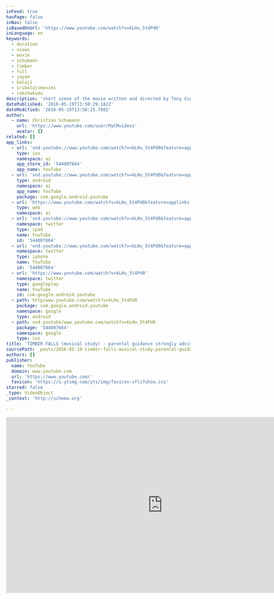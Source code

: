 ```yaml
---
inFeed: true
hasPage: false
inNav: false
isBasedOnUrl: 'https://www.youtube.com/watch?v=kLHu_5t4Pd0'
inLanguage: en
keywords:
  - duration
  - views
  - movie
  - schumann
  - timber
  - full
  - jayam
  - balaji
  - sribalajimovies
  - rakshakudu
description: 'short szene of the movie written and directed by Tony Giglio with my own musical concept as a study. I do not own the rights for this movie!'
datePublished: '2016-05-19T13:50:29.182Z'
dateModified: '2016-05-19T13:50:25.790Z'
author:
  - name: Christian Schumann
    url: 'https://www.youtube.com/user/MyCMvideos'
    avatar: {}
related: []
app_links:
  - url: 'vnd.youtube://www.youtube.com/watch?v=kLHu_5t4Pd0&feature=applinks'
    type: ios
    namespace: ai
    app_store_id: '544007664'
    app_name: YouTube
  - url: 'vnd.youtube://www.youtube.com/watch?v=kLHu_5t4Pd0&feature=applinks'
    type: android
    namespace: ai
    app_name: YouTube
    package: com.google.android.youtube
  - url: 'https://www.youtube.com/watch?v=kLHu_5t4Pd0&feature=applinks'
    type: web
    namespace: ai
  - url: 'vnd.youtube://www.youtube.com/watch?v=kLHu_5t4Pd0&feature=applinks'
    namespace: twitter
    type: ipad
    name: YouTube
    id: '544007664'
  - url: 'vnd.youtube://www.youtube.com/watch?v=kLHu_5t4Pd0&feature=applinks'
    namespace: twitter
    type: iphone
    name: YouTube
    id: '544007664'
  - url: 'https://www.youtube.com/watch?v=kLHu_5t4Pd0'
    namespace: twitter
    type: googleplay
    name: YouTube
    id: com.google.android.youtube
  - path: http/www.youtube.com/watch?v=kLHu_5t4Pd0
    package: com.google.android.youtube
    namespace: google
    type: android
  - path: vnd.youtube/www.youtube.com/watch?v=kLHu_5t4Pd0
    package: '544007664'
    namespace: google
    type: ios
title: 'TIMBER FALLS (musical study) - parental guidance strongly advised!'
sourcePath: _posts/2016-05-19-timber-falls-musical-study-parental-guidance-strongly-ad.md
authors: []
publisher:
  name: YouTube
  domain: www.youtube.com
  url: 'https://www.youtube.com/'
  favicon: 'https://s.ytimg.com/yts/img/favicon-vflz7uhzw.ico'
starred: false
_type: VideoObject
_context: 'http://schema.org'

---
```

<iframe src="https://cdn.embedly.com/widgets/media.html?src=https%3A%2F%2Fwww.youtube.com%2Fembed%2FkLHu_5t4Pd0%3Ffeature%3Doembed&amp;url=http%3A%2F%2Fwww.youtube.com%2Fwatch%3Fv%3DkLHu_5t4Pd0&amp;image=https%3A%2F%2Fi.ytimg.com%2Fvi%2FkLHu_5t4Pd0%2Fhqdefault.jpg&amp;key=b7d04c9b404c499eba89ee7072e1c4f7&amp;type=text%2Fhtml&amp;schema=youtube" width="854" height="480" scrolling="no" frameborder="0" allowfullscreen="" style=""></iframe>
